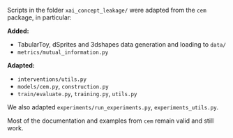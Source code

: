 Scripts in the folder `xai_concept_leakage/` were adapted from the `cem` package, in particular:

**Added:**
- TabularToy, dSprites and 3dshapes data generation and loading to `data/`
- `metrics/mutual_information.py`

**Adapted:**
- `interventions/utils.py`
- `models/cem.py`, `construction.py`
- `train/evaluate.py`, `training.py`, `utils.py`

We also adapted `experiments/run_experiments.py`, `experiments_utils.py`.

Most of the documentation and examples from `cem` remain valid and still work.
